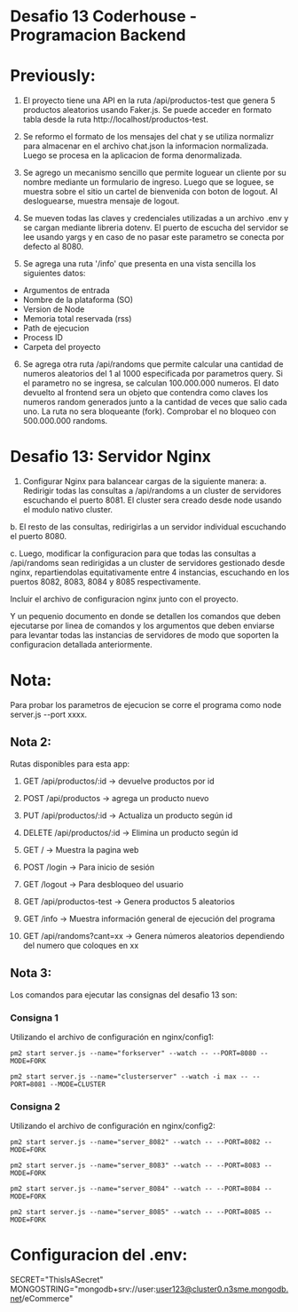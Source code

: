 # Desafio 13 Coderhouse - Programacion Backend

# Previously:
1. El proyecto tiene una API en la ruta /api/productos-test que genera 5 productos aleatorios usando Faker.js.
Se puede acceder en formato tabla desde la ruta http://localhost/productos-test.

2. Se reformo el formato de los mensajes del chat y se utiliza normalizr para almacenar en el archivo chat.json la informacion normalizada. Luego se procesa en la aplicacion de forma denormalizada.

3. Se agrego un mecanismo sencillo que permite loguear un cliente por su nombre mediante un formulario de ingreso. Luego que se loguee, se muestra sobre el sitio un cartel de bienvenida con boton de logout. Al desloguearse, muestra mensaje de logout. 

4. Se mueven todas las claves y credenciales utilizadas a un archivo .env y se cargan mediante libreria dotenv. El puerto de escucha del servidor se lee usando yargs y en caso de no pasar este parametro se conecta por defecto al 8080.

5. Se agrega una ruta '/info' que presenta en una vista sencilla los siguientes datos:
- Argumentos de entrada
- Nombre de la plataforma (SO)
- Version de Node
- Memoria total reservada (rss)
- Path de ejecucion
- Process ID
- Carpeta del proyecto

6. Se agrega otra ruta /api/randoms que permite calcular una cantidad de numeros aleatorios del 1 al 1000 especificada por parametros query. Si el parametro no se ingresa, se calculan 100.000.000 numeros. El dato devuelto al frontend sera un objeto que contendra como claves los numeros random generados junto a la cantidad de veces que salio cada uno. La ruta no sera bloqueante (fork). Comprobar el no bloqueo con 500.000.000 randoms.

# Desafio 13: Servidor Nginx

1. Configurar Nginx para balancear cargas de la siguiente manera:
a. Redirigir todas las consultas a /api/randoms a un cluster de servidores escuchando el puerto 8081. El cluster sera creado desde node usando el modulo nativo cluster.

b. El resto de las consultas, redirigirlas a un servidor individual escuchando el puerto 8080.

c. Luego, modificar la configuracion para que todas las consultas a /api/randoms sean redirigidas a un cluster de servidores gestionado desde nginx, repartiendolas equitativamente entre 4 instancias, escuchando en los puertos 8082, 8083, 8084 y 8085 respectivamente.

Incluir el archivo de configuracion nginx junto con el proyecto.

Y un pequenio documento en donde se detallen los comandos que deben ejecutarse por linea de comandos y los argumentos que deben enviarse para levantar todas las instancias de servidores de modo que soporten la configuracion detallada anteriormente.

# Nota:
Para probar los parametros de ejecucion se corre el programa como node server.js --port xxxx.

## Nota 2:
Rutas disponibles para esta app:
1. GET /api/productos/:id -> devuelve productos por id
2. POST /api/productos -> agrega un producto nuevo
3. PUT /api/productos/:id -> Actualiza un producto según id
4. DELETE /api/productos/:id -> Elimina un producto según id

5. GET / -> Muestra la pagina web
6. POST /login -> Para inicio de sesión
7. GET /logout -> Para desbloqueo del usuario

8. GET /api/productos-test -> Genera productos 5 aleatorios

9. GET /info -> Muestra información general de ejecución del programa

10. GET /api/randoms?cant=xx -> Genera números aleatorios dependiendo del numero que coloques en xx

## Nota 3:
Los comandos para ejecutar las consignas del desafio 13 son:

### Consigna 1

Utilizando el archivo de configuración en nginx/config1:

`pm2 start server.js --name="forkserver" --watch -- --PORT=8080 --MODE=FORK`

`pm2 start server.js --name="clusterserver" --watch -i max -- --PORT=8081 --MODE=CLUSTER` 

### Consigna 2

Utilizando el archivo de configuración en nginx/config2:

`pm2 start server.js --name="server_8082" --watch -- --PORT=8082 --MODE=FORK`

`pm2 start server.js --name="server_8083" --watch -- --PORT=8083 --MODE=FORK`

`pm2 start server.js --name="server_8084" --watch -- --PORT=8084 --MODE=FORK`

`pm2 start server.js --name="server_8085" --watch -- --PORT=8085 --MODE=FORK`

# Configuracion del .env:
SECRET="ThisIsASecret"
MONGOSTRING="mongodb+srv://user:user123@cluster0.n3sme.mongodb.net/eCommerce"
